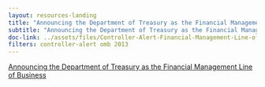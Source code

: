```yaml
---
layout: resources-landing
title: "Announcing the Department of Treasury as the Financial Management Line of Business"
subtitle: "Announcing the Department of Treasury as the Financial Management Line of Business"
doc-link: ../assets/files/Controller-Alert-Financial-Management-Line-of-Business-4.29.13.pdf
filters: controller-alert omb 2013
---
```


[Announcing the Department of Treasury as the Financial Management Line of Business]({{site.baseurl}}/assets/files/Controller-Alert-Financial-Management-Line-of-Business-4.29.13.pdf)